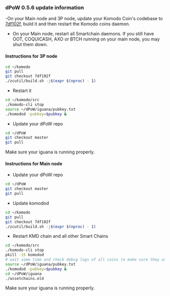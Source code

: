 ### dPoW 0.5.6 update information

-On your Main node and 3P node, update your Komodo Coin's codebase to [7df102f](https://github.com/KomodoPlatform/komodo/tree/7df102f42fa3c1672d5a7b57733378fd36a172da), build it and then restart the Komodo coins daemon.

- On your Main node, restart all Smartchain daemons. If you still have OOT, COQUICASH, AXO or BTCH running on your main node, you may shut them down.

#### Instructions for 3P node

```bash
cd ~/komodo
git pull
git checkout 7df102f
./zcutil/build.sh -j$(expr $(nproc) - 1)
```

- Restart it

```bash
cd ~/komodo/src
./komodo-cli stop
source ~/dPoW/iguana/pubkey.txt
./komodod -pubkey=$pubkey &
```

- Update your dPoW repo

```bash
cd ~/dPoW
git checkout master
git pull
```

Make sure your iguana is running properly.

#### Instructions for Main node

- Update your dPoW repo

```bash
cd ~/dPoW
git checkout master
git pull
```

- Update komodod

```bash
cd ~/komodo
git pull
git checkout 7df102f
./zcutil/build.sh -j$(expr $(nproc) - 1)
```

- Restart KMD chain and all other Smart Chains

```bash
cd ~/komodo/src
./komodo-cli stop
pkill -15 komodod
# wait some time and check debug logs of all coins to make sure they are shutdown before proceeding to the next step 
source ~/dPoW/iguana/pubkey.txt
./komodod -pubkey=$pubkey &
cd ~/dPoW/iguana
./assetchains.old
```

Make sure your iguana is running properly.
